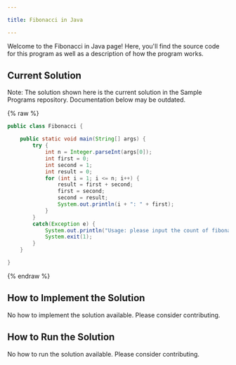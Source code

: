 ```yaml
---

title: Fibonacci in Java

---
```


Welcome to the Fibonacci in Java page! Here, you'll find the source code for this program as well as a description of how the program works.

## Current Solution

Note: The solution shown here is the current solution in the Sample Programs repository. Documentation below may be outdated.

{% raw %}

```Java
public class Fibonacci {

    public static void main(String[] args) {
        try {
            int n = Integer.parseInt(args[0]);
            int first = 0;
            int second = 1;
            int result = 0;
            for (int i = 1; i <= n; i++) {
                result = first + second;
                first = second;
                second = result;
                System.out.println(i + ": " + first);
            }
        }
        catch(Exception e) {
            System.out.println("Usage: please input the count of fibonacci numbers to output");
            System.exit(1);
        }
    }

}

```

{% endraw %}

## How to Implement the Solution

No how to implement the solution available. Please consider contributing.

## How to Run the Solution

No how to run the solution available. Please consider contributing.